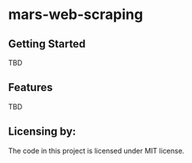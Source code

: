 # mars-web-scraping

## Getting Started

TBD

## Features

TBD

## Licensing by:

The code in this project is licensed under MIT license.
